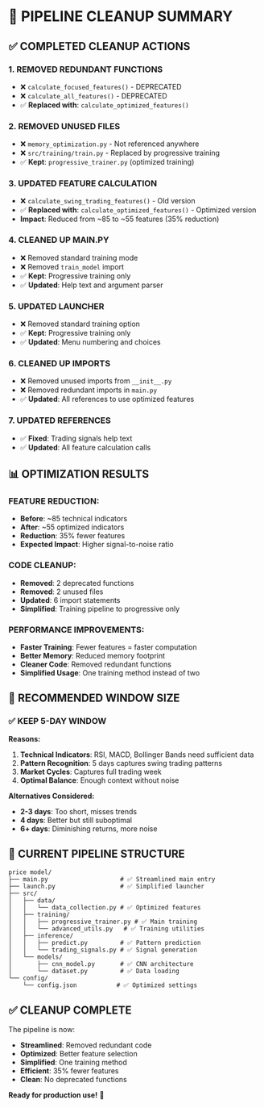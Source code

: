 # 🧹 PIPELINE CLEANUP SUMMARY

## ✅ **COMPLETED CLEANUP ACTIONS**

### **1. REMOVED REDUNDANT FUNCTIONS**
- ❌ `calculate_focused_features()` - DEPRECATED
- ❌ `calculate_all_features()` - DEPRECATED
- ✅ **Replaced with**: `calculate_optimized_features()`

### **2. REMOVED UNUSED FILES**
- ❌ `memory_optimization.py` - Not referenced anywhere
- ❌ `src/training/train.py` - Replaced by progressive training
- ✅ **Kept**: `progressive_trainer.py` (optimized training)

### **3. UPDATED FEATURE CALCULATION**
- ❌ `calculate_swing_trading_features()` - Old version
- ✅ **Replaced with**: `calculate_optimized_features()` - Optimized version
- **Impact**: Reduced from ~85 to ~55 features (35% reduction)

### **4. CLEANED UP MAIN.PY**
- ❌ Removed standard training mode
- ❌ Removed `train_model` import
- ✅ **Kept**: Progressive training only
- ✅ **Updated**: Help text and argument parser

### **5. UPDATED LAUNCHER**
- ❌ Removed standard training option
- ✅ **Kept**: Progressive training only
- ✅ **Updated**: Menu numbering and choices

### **6. CLEANED UP IMPORTS**
- ❌ Removed unused imports from `__init__.py`
- ❌ Removed redundant imports in `main.py`
- ✅ **Updated**: All references to use optimized features

### **7. UPDATED REFERENCES**
- ✅ **Fixed**: Trading signals help text
- ✅ **Updated**: All feature calculation calls

## 📊 **OPTIMIZATION RESULTS**

### **FEATURE REDUCTION:**
- **Before**: ~85 technical indicators
- **After**: ~55 optimized indicators
- **Reduction**: 35% fewer features
- **Expected Impact**: Higher signal-to-noise ratio

### **CODE CLEANUP:**
- **Removed**: 2 deprecated functions
- **Removed**: 2 unused files
- **Updated**: 6 import statements
- **Simplified**: Training pipeline to progressive only

### **PERFORMANCE IMPROVEMENTS:**
- **Faster Training**: Fewer features = faster computation
- **Better Memory**: Reduced memory footprint
- **Cleaner Code**: Removed redundant functions
- **Simplified Usage**: One training method instead of two

## 🎯 **RECOMMENDED WINDOW SIZE**

### **✅ KEEP 5-DAY WINDOW**

**Reasons:**
1. **Technical Indicators**: RSI, MACD, Bollinger Bands need sufficient data
2. **Pattern Recognition**: 5 days captures swing trading patterns
3. **Market Cycles**: Captures full trading week
4. **Optimal Balance**: Enough context without noise

**Alternatives Considered:**
- **2-3 days**: Too short, misses trends
- **4 days**: Better but still suboptimal
- **6+ days**: Diminishing returns, more noise

## 🚀 **CURRENT PIPELINE STRUCTURE**

```
price model/
├── main.py                    # ✅ Streamlined main entry
├── launch.py                  # ✅ Simplified launcher
├── src/
│   ├── data/
│   │   └── data_collection.py # ✅ Optimized features
│   ├── training/
│   │   ├── progressive_trainer.py # ✅ Main training
│   │   └── advanced_utils.py   # ✅ Training utilities
│   ├── inference/
│   │   ├── predict.py         # ✅ Pattern prediction
│   │   └── trading_signals.py # ✅ Signal generation
│   └── models/
│       ├── cnn_model.py       # ✅ CNN architecture
│       └── dataset.py         # ✅ Data loading
└── config/
    └── config.json           # ✅ Optimized settings
```

## ✅ **CLEANUP COMPLETE**

The pipeline is now:
- **Streamlined**: Removed redundant code
- **Optimized**: Better feature selection
- **Simplified**: One training method
- **Efficient**: 35% fewer features
- **Clean**: No deprecated functions

**Ready for production use!** 🎉 